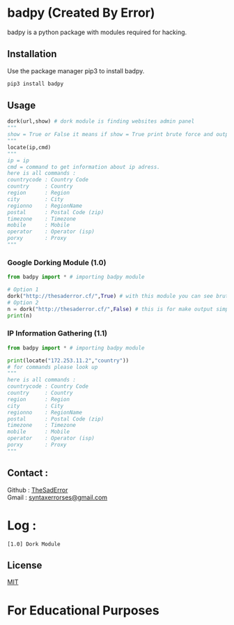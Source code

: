 # badpy (Created By Error)

badpy is a python package with modules required for hacking.

## Installation

Use the package manager pip3 to install badpy.

```bash
pip3 install badpy
```

## Usage

```python
dork(url,show) # dork module is finding websites admin panel
"""
show = True or False it means if show = True print brute force and outputs will be colorfully. Like [!][WARNING] will be yellow and [+] will be green... otherwise i mean if show=False these will just one output (the result). And noncolorfull. Even you can make result equal to string veriable. Look down for examples.
"""
locate(ip,cmd)
"""
ip = ip
cmd = command to get information about ip adress.
here is all commands :
countrycode : Country Code
country     : Country
region      : Region
city        : City
regionno    : RegionName
postal      : Postal Code (zip)
timezone    : Timezone
mobile      : Mobile
operator    : Operator (isp)
porxy       : Proxy
"""
```

### Google Dorking Module (1.0)
```python
from badpy import * # importing badpy module

# Option 1
dork("http://thesaderror.cf/",True) # with this module you can see brute force and output will be colorfull.
# Option 2
n = dork("http://thesaderror.cf/",False) # this is for make output simple. And you can make output equal to a veriable.
print(n)
```

### IP Information Gathering (1.1)
```python
from badpy import * # importing badpy module

print(locate("172.253.11.2","country"))
# for commands please look up
"""
here is all commands :
countrycode : Country Code
country     : Country
region      : Region
city        : City
regionno    : RegionName
postal      : Postal Code (zip)
timezone    : Timezone
mobile      : Mobile
operator    : Operator (isp)
porxy       : Proxy
"""
```

## Contact : 
Github  : [TheSadError](https://github.com/TheSadError/)\
Gmail   : syntaxerrorses@gmail.com

# Log :
```
[1.0] Dork Module
```
## License
[MIT](https://choosealicense.com/licenses/mit/)

# For Educational Purposes